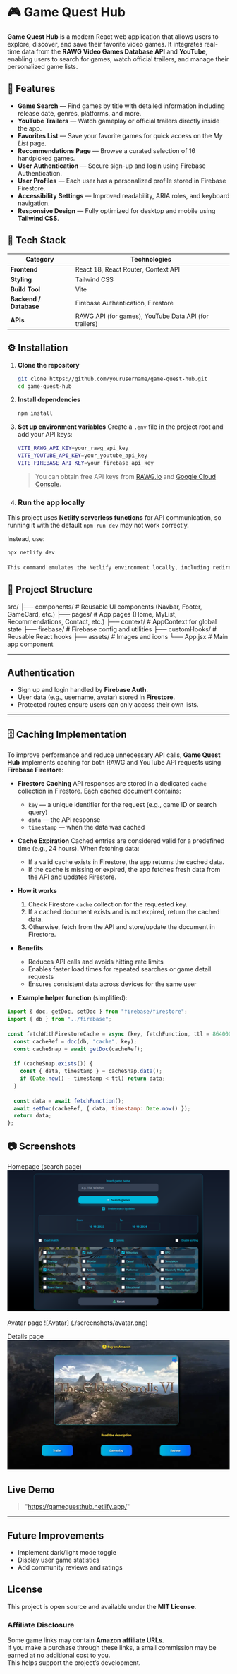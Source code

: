 
# 🎮 Game Quest Hub

**Game Quest Hub** is a modern React web application that allows users to explore, discover, and save their favorite video games.
It integrates real-time data from the **RAWG Video Games Database API** and **YouTube**, enabling users to search for games, watch official trailers, and manage their personalized game lists.

## 🚀 Features

* **Game Search** — Find games by title with detailed information including release date, genres, platforms, and more.
* **YouTube Trailers** — Watch gameplay or official trailers directly inside the app.
* **Favorites List** — Save your favorite games for quick access on the *My List* page.
* **Recommendations Page** — Browse a curated selection of 16 handpicked games.
* **User Authentication** — Secure sign-up and login using Firebase Authentication.
* **User Profiles** — Each user has a personalized profile stored in Firebase Firestore.
* **Accessibility Settings** — Improved readability, ARIA roles, and keyboard navigation.
* **Responsive Design** — Fully optimized for desktop and mobile using **Tailwind CSS**.

## 🧱 Tech Stack

| Category               | Technologies                                          |
| ---------------------- | ----------------------------------------------------- |
| **Frontend**           | React 18, React Router, Context API                   |
| **Styling**            | Tailwind CSS                                          |
| **Build Tool**         | Vite                                                  |
| **Backend / Database** | Firebase Authentication, Firestore                    |
| **APIs**               | RAWG API (for games), YouTube Data API (for trailers) |

## ⚙️ Installation

1. **Clone the repository**

   ```bash
   git clone https://github.com/yourusername/game-quest-hub.git
   cd game-quest-hub
   ```

2. **Install dependencies**

   ```bash
   npm install
   ```

3. **Set up environment variables**
   Create a `.env` file in the project root and add your API keys:

   ```bash
   VITE_RAWG_API_KEY=your_rawg_api_key
   VITE_YOUTUBE_API_KEY=your_youtube_api_key
   VITE_FIREBASE_API_KEY=your_firebase_api_key
   ```

   > You can obtain free API keys from [RAWG.io](https://rawg.io/apidocs) and [Google Cloud Console](https://console.cloud.google.com/).

4. ### Run the app locally

This project uses **Netlify serverless functions** for API communication, so running it with the default `npm run dev` may not work correctly.

Instead, use:

```bash
npx netlify dev

This command emulates the Netlify environment locally, including redirects, environment variables, and serverless functions.
   ```

## 🧩 Project Structure

src/
├── components/        # Reusable UI components (Navbar, Footer, GameCard, etc.)
├── pages/             # App pages (Home, MyList, Recommendations, Contact, etc.)
├── context/           # AppContext for global state
├── firebase/          # Firebase config and utilities
├── customHooks/       # Reusable React hooks
├── assets/            # Images and icons
└── App.jsx            # Main app component

---

## Authentication

* Sign up and login handled by **Firebase Auth**.
* User data (e.g., username, avatar) stored in **Firestore**.
* Protected routes ensure users can only access their own lists.

---

## 🗄️ Caching Implementation

To improve performance and reduce unnecessary API calls, **Game Quest Hub** implements caching for both RAWG and YouTube API requests using **Firebase Firestore**:

* **Firestore Caching**
  API responses are stored in a dedicated `cache` collection in Firestore. Each cached document contains:

  * `key` — a unique identifier for the request (e.g., game ID or search query)
  * `data` — the API response
  * `timestamp` — when the data was cached

* **Cache Expiration**
  Cached entries are considered valid for a predefined time (e.g., 24 hours). When fetching data:

  * If a valid cache exists in Firestore, the app returns the cached data.
  * If the cache is missing or expired, the app fetches fresh data from the API and updates Firestore.

* **How it works**

  1. Check Firestore `cache` collection for the requested key.
  2. If a cached document exists and is not expired, return the cached data.
  3. Otherwise, fetch from the API and store/update the document in Firestore.

* **Benefits**

  * Reduces API calls and avoids hitting rate limits
  * Enables faster load times for repeated searches or game detail requests
  * Ensures consistent data across devices for the same user

* **Example helper function** (simplified):

```js
import { doc, getDoc, setDoc } from "firebase/firestore";
import { db } from "../firebase";

const fetchWithFirestoreCache = async (key, fetchFunction, ttl = 86400000) => {
  const cacheRef = doc(db, "cache", key);
  const cacheSnap = await getDoc(cacheRef);

  if (cacheSnap.exists()) {
    const { data, timestamp } = cacheSnap.data();
    if (Date.now() - timestamp < ttl) return data;
  }

  const data = await fetchFunction();
  await setDoc(cacheRef, { data, timestamp: Date.now() });
  return data;
};
```

## 📷 Screenshots

Homepage (search page)
![Homepage](./screenshots/Home.png)

Avatar page
![Avatar] (./screenshots/avatar.png)

Details page
![DetailsPage](./screenshots/DetailsPage.webp)

## Live Demo

> "https://gamequesthub.netlify.app/"

---

## Future Improvements

* Implement dark/light mode toggle
* Display user game statistics
* Add community reviews and ratings

## License

This project is open source and available under the **MIT License**.

### Affiliate Disclosure

Some game links may contain **Amazon affiliate URLs**.  
If you make a purchase through these links, a small commission may be earned at no additional cost to you.  
This helps support the project’s development.
